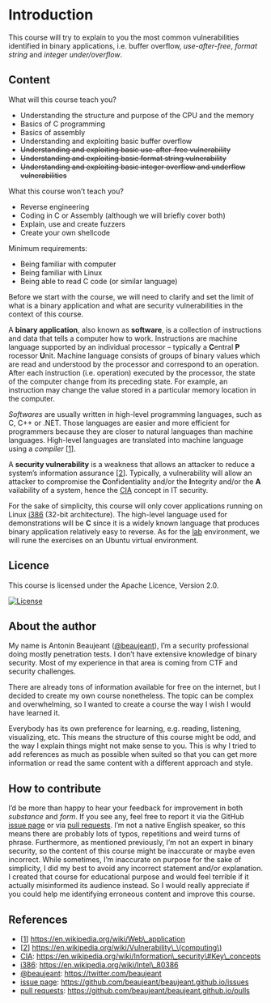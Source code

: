 # Introduction

This course will try to explain to you the most common vulnerabilities identified in binary applications, i.e. buffer overflow, _use-after-free_, _format string_ and _integer under/overflow_.

## Content

What will this course teach you?

* Understanding the structure and purpose of the CPU and the memory
* Basics of C programming
* Basics of assembly
* Understanding and exploiting basic buffer overflow
* ~~Understanding and exploiting basic use-after-free vulnerability~~
* ~~Understanding and exploiting basic format string vulnerability~~
* ~~Understanding and exploiting basic integer overflow and underflow vulnerabilities~~

What this course won’t teach you?

* Reverse engineering
* Coding in C or Assembly \(although we will briefly cover both\)
* Explain, use and create fuzzers
* Create your own shellcode

Minimum requirements:

* Being familiar with computer
* Being familiar with Linux
* Being able to read C code \(or similar language\)

Before we start with the course, we will need to clarify and set the limit of what is a binary application and what are security vulnerabilities in the context of this course.

A **binary application**, also known as **software**, is a collection of instructions and data that tells a computer how to work. Instructions are machine language supported by an individual processor – typically a **C**​entral **P**​rocessor **U**​nit. Machine language consists of groups of binary values which are read and understood by the processor and correspond to an operation. After each instruction \(i.e. operation\) executed by the processor, the state of the computer change from its preceding state. For example, an instruction may change the value stored in a particular memory location in the computer. 

_Softwares_ are usually written in high-level programming languages, such as C, C++ or .NET. Those languages are easier and more efficient for programmers because they are closer to natural languages than machine languages. High-level languages are translated into machine language using a _compiler_ \[[1](https://en.wikipedia.org/wiki/Web_application)\].

A **security vulnerability** is a weakness that allows an attacker to reduce a system’s information assurance \[[2](https://en.wikipedia.org/wiki/Vulnerability_%28computing%29)\]. Typically, a vulnerability will allow an attacker to compromise the **C**​onfidentiality and/or the **I**​ntegrity and/or the **A**​vailability of a system, hence the [CIA](https://en.wikipedia.org/wiki/Information_security#Key_concepts) concept in IT security.

For the sake of simplicity, this course will only cover applications running on Linux [i386](https://en.wikipedia.org/wiki/Intel_80386) \(32-bit architecture\). The high-level language used for demonstrations will be **C** since it is a widely known language that produces binary application relatively easy to reverse. As for the [lab](lab.md) environment, we will rune the exercises on an Ubuntu virtual environment.

## Licence

This course is licensed under the Apache Licence, Version 2.0.

[![License](https://img.shields.io/badge/License-Apache%202.0-blue.svg)](http://www.apache.org/licenses/LICENSE-2.0)

## About the author

My name is Antonin Beaujeant \([@beaujeant](https://twitter.com/beaujeant)\), I’m a security professional doing mostly penetration tests. I don’t have extensive knowledge of binary security. Most of my experience in that area is coming from CTF and security challenges.

There are already tons of information available for free on the internet, but I decided to create my own course nonetheless. The topic can be complex and overwhelming, so I wanted to create a course the way I wish I would have learned it.

Everybody has its own preference for learning, e.g. reading, listening, visualizing, etc. This means the structure of this course might be odd, and the way I explain things might not make sense to you. This is why I tried to add references as much as possible when suited so that you can get more information or read the same content with a different approach and style.

## How to contribute

I’d be more than happy to hear your feedback for improvement in both _substance_ and _form_. If you see any, feel free to report it via the GitHub [issue page](https://github.com/beaujeant/appsec101/issues) or via [pull requests](https://github.com/beaujeant/appsec101/pulls). I’m not a native English speaker, so this means there are probably lots of typos, repetitions and weird turns of phrase. Furthermore, as mentioned previously, I’m not an expert in binary security, so the content of this course might be inaccurate or maybe even incorrect. While sometimes, I’m inaccurate on purpose for the sake of simplicity, I did my best to avoid any incorrect statement and/or explanation. I created that course for educational purpose and would feel terrible if it actually misinformed its audience instead. So I would really appreciate if you could help me identifying erroneous content and improve this course.

## References

* \[[1](https://en.wikipedia.org/wiki/Web_application)\] https://en.wikipedia.org/wiki/Web\_application
* \[[2](https://en.wikipedia.org/wiki/Vulnerability_%28computing%29)\] https://en.wikipedia.org/wiki/Vulnerability\_\(computing\)
* [CIA](https://en.wikipedia.org/wiki/Information_security#Key_concepts): https://en.wikipedia.org/wiki/Information\_security\#Key\_concepts
* [i386](https://en.wikipedia.org/wiki/Intel_80386): https://en.wikipedia.org/wiki/Intel\_80386
* [@beaujeant](https://twitter.com/beaujeant): https://twitter.com/beaujeant
* [issue page](https://github.com/beaujeant/beaujeant.github.io/issues): https://github.com/beaujeant/beaujeant.github.io/issues
* [pull requests](https://github.com/beaujeant/beaujeant.github.io/pulls): https://github.com/beaujeant/beaujeant.github.io/pulls


